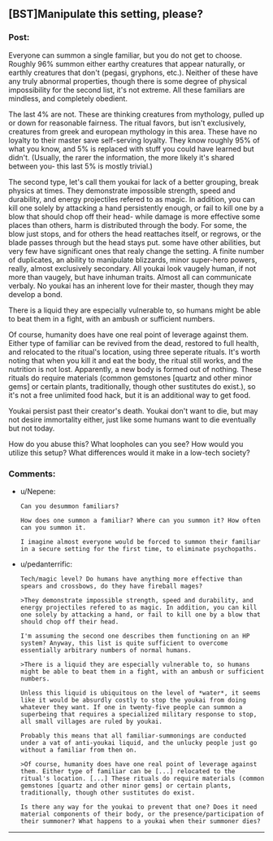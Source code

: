 ## [BST]Manipulate this setting, please?

### Post:

Everyone can summon a single familiar, but you do not get to choose. Roughly 96% summon either earthy creatures that appear naturally, or earthly creatures that don't (pegasi, gryphons, etc.). Neither of these have any truly abnormal properties, though there is some degree of physical impossibility for the second list, it's not extreme. All these familiars are mindless, and completely obedient.

The last 4% are not. These are thinking creatures from mythology, pulled up or down for reasonable fairness. The ritual favors, but isn't exclusively, creatures from greek and european mythology in this area. These have no loyalty to their master save self-serving loyalty. They know roughly 95% of what you know, and 5% is replaced with stuff you could have learned but didn't. (Usually, the rarer the information, the more likely it's shared between you- this last 5% is mostly trivial.)

The second type, let's call them youkai for lack of a better grouping, break physics at times. They demonstrate impossible strength, speed and durability, and energy projectiles refered to as magic. In addition, you can kill one solely by attacking a hand persistently enough, or fail to kill one by a blow that should chop off their head- while damage is more effective some places than others, harm is distributed through the body. For some, the blow just stops, and for others the head reattaches itself, or regrows, or the blade passes through but the head stays put. some have other abilities, but very few have significant ones that realy change the setting. A finite number of duplicates, an ability to manipulate blizzards, minor super-hero powers, really, almost exclusively secondary. All youkai look vaugely human, if not more than vaugely, but have inhuman traits. Almost all can communicate verbaly. No youkai has an inherent love for their master, though they may develop a bond.

There is a liquid they are especially vulnerable to, so humans might be able to beat them in a fight, with an ambush or sufficient numbers. 

Of course, humanity does have one real point of leverage against them. Either type of familiar can be revived from the dead, restored to full health, and relocated to the ritual's location, using three seperate rituals. It's worth noting that when you kill it and eat the body, the ritual still works, and the nutrition is not lost. Apparently, a new body is formed out of nothing. These rituals do require materials (common gemstones [quartz and other minor gems] or certain plants, traditionally, though other sustitutes do exist.), so it's not a free unlimited food hack, but it is an additional way to get food.

Youkai persist past their creator's death. Youkai don't want to die, but may not desire immortality either, just like some humans want to die eventually but not today.

How do you abuse this? What loopholes can you see? How would you utilize this setup? What differences would it make in a low-tech society?

### Comments:

- u/Nepene:
  ```
  Can you desummon familiars?

  How does one summon a familiar? Where can you summon it? How often can you summon it.

  I imagine almost everyone would be forced to summon their familiar in a secure setting for the first time, to eliminate psychopaths.
  ```

- u/pedanterrific:
  ```
  Tech/magic level? Do humans have anything more effective than spears and crossbows, do they have fireball mages?

  >They demonstrate impossible strength, speed and durability, and energy projectiles refered to as magic. In addition, you can kill one solely by attacking a hand, or fail to kill one by a blow that should chop off their head.

  I'm assuming the second one describes them functioning on an HP system? Anyway, this list is quite sufficient to overcome essentially arbitrary numbers of normal humans.

  >There is a liquid they are especially vulnerable to, so humans might be able to beat them in a fight, with an ambush or sufficient numbers.

  Unless this liquid is ubiquitous on the level of *water*, it seems like it would be absurdly costly to stop the youkai from doing whatever they want. If one in twenty-five people can summon a superbeing that requires a specialized military response to stop, all small villages are ruled by youkai.

  Probably this means that all familiar-summonings are conducted under a vat of anti-youkai liquid, and the unlucky people just go without a familiar from then on.

  >Of course, humanity does have one real point of leverage against them. Either type of familiar can be [...] relocated to the ritual's location. [...] These rituals do require materials (common gemstones [quartz and other minor gems] or certain plants, traditionally, though other sustitutes do exist.

  Is there any way for the youkai to prevent that one? Does it need material components of their body, or the presence/participation of their summoner? What happens to a youkai when their summoner dies?
  ```

---

